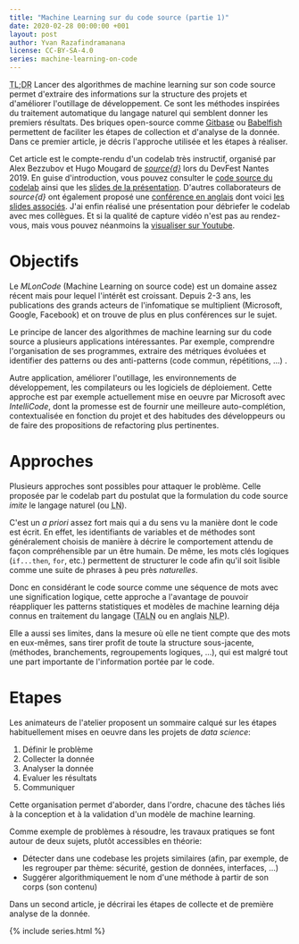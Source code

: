 ```yaml
---
title: "Machine Learning sur du code source (partie 1)"
date: 2020-02-28 00:00:00 +001
layout: post
author: Yvan Razafindramanana
license: CC-BY-SA-4.0
series: machine-learning-on-code
---
```


<acronym title="En résumé... (Too long; Didn't Read)">TL;DR</acronym> Lancer des algorithmes de machine learning sur son code source permet d'extraire des informations sur la structure des projets et d'améliorer l'outillage de développement. Ce sont les méthodes inspirées du traitement automatique du langage naturel qui semblent donner les premiers résultats. Des briques open-source comme [Gitbase](https://github.com/src-d/gitbase) ou [Babelfish](https://doc.bblf.sh/) permettent de faciliter les étapes de collection et d'analyse de la donnée. Dans ce premier article, je décris l'approche utilisée et les étapes à réaliser.

<!--more-->

Cet article est le compte-rendu d'un codelab très instructif, organisé par Alex Bezzubov et Hugo Mougard de [_source{d}_](https://sourced.tech/) lors du DevFest Nantes 2019. En guise d'introduction, vous pouvez consulter le [code source du codelab](https://github.com/mloncode/devfest2019-workshop) ainsi que les [slides de la présentation](https://docs.google.com/presentation/d/1vF0JMagmXXzn-h-OaJu6CsDt78oSQSg58YFJsBUaHxk/edit). D'autres collaborateurs de _source{d}_ ont également proposé une [conférence en anglais](https://www.youtube.com/watch?v=6NhQIaJfWXk) dont voici [les slides associés](https://egorbu.github.io/usedata_2019/). J'ai enfin réalisé une présentation pour débriefer le codelab avec mes collègues. Et si la qualité de capture vidéo n'est pas au rendez-vous, mais vous pouvez néanmoins la [visualiser sur Youtube](https://www.youtube.com/watch?v=0R7GIT4GPNk).

# Objectifs

Le _MLonCode_ (Machine Learning on source code) est un domaine assez récent mais pour lequel l'intérêt est croissant. Depuis 2-3 ans, les publications des grands acteurs de l'infomatique se multiplient (Microsoft, Google, Facebook) et on trouve de plus en plus conférences sur le sujet.

Le principe de lancer des algorithmes de machine learning sur du code source a plusieurs applications intéressantes. Par exemple, comprendre l'organisation de ses programmes, extraire des métriques évoluées et identifier des patterns ou des anti-patterns (code commun, répétitions, ...) .

Autre application, améliorer l'outillage, les environnements de développement, les compilateurs ou les logiciels de déploiement. Cette approche est par exemple actuellement mise en oeuvre par Microsoft avec _IntelliCode_, dont la promesse est de fournir une meilleure auto-complétion, contextualisée en fonction du projet et des habitudes des développeurs ou de faire des propositions de refactoring plus pertinentes.

# Approches

Plusieurs approches sont possibles pour attaquer le problème. Celle proposée par le codelab part du postulat que la formulation du code source _imite_ le langage naturel (ou <acronym title="Langage Naturel">LN</acronym>).

C'est un _a priori_ assez fort mais qui a du sens vu la manière dont le code est écrit. En effet, les identifiants de variables et de méthodes sont généralement choisis de manière à décrire le comportement attendu de façon compréhensible par un être humain. De même, les mots clés logiques (`if...then`, `for`, etc.) permettent de structurer le code afin qu'il soit lisible comme une suite de phrases à peu près _naturelles_.

Donc en considérant le code source comme une séquence de mots avec une signification logique, cette approche a l'avantage de pouvoir réappliquer les patterns statistiques et modèles de machine learning déja connus en traitement du langage (<acronym title="Traitement Automatique du Langage Naturel">TALN</acronym> ou en anglais <acronym title="Natural Language Processing">NLP</acronym>).

Elle a aussi ses limites, dans la mesure où elle ne tient compte que des mots en eux-mêmes, sans tirer profit de toute la structure sous-jacente, (méthodes, branchements, regroupements logiques, ...), qui est malgré tout une part importante de l'information portée par le code.

# Etapes

Les animateurs de l'atelier proposent un sommaire calqué sur les étapes habituellement mises en oeuvre dans les projets de _data science_:

1. Définir le problème
2. Collecter la donnée
3. Analyser la donnée
4. Evaluer les résultats
5. Communiquer

Cette organisation permet d'aborder, dans l'ordre, chacune des tâches liés à la conception et à la validation d'un modèle de machine learning.

Comme exemple de problèmes à résoudre, les travaux pratiques se font autour de deux sujets, plutôt accessibles en théorie:
- Détecter dans une codebase les projets similaires (afin, par exemple, de les regrouper par thème: sécurité, gestion de données, interfaces, ...)
- Suggérer algorithmiquement le nom d'une méthode à partir de son corps (son contenu)

Dans un second article, je décrirai les étapes de collecte et de première analyse de la donnée.

{% include series.html  %}
